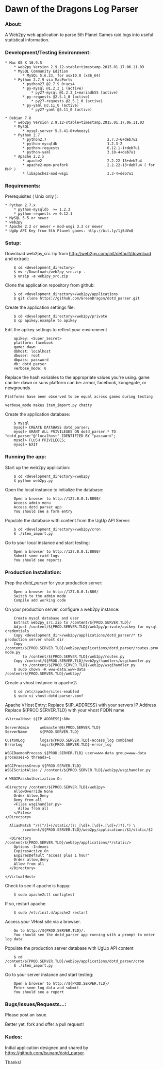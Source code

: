 Dawn of the Dragons Log Parser
===

### About:

A Web2py web application to parse 5th Planet Games raid logs into useful statistical information.

### Development/Testing Environment:

    * Mac OS X 10.9.5
        * web2py Version 2.9.12-stable+timestamp.2015.01.17.06.11.03
        * MySQL Community Edition
            * MySQL 5.6.23, for osx10.8 (x86_64)
        * Python 2.7.9 via MacPorts
            * python27 @2.7.9_0+ucs4
            * py-mysql @1.2.3_1 (active)
                * py27-mysql @1.2.3_1+mariadb55 (active)
            * py-requests @2.5.1_0 (active)
                * py27-requests @2.5.1_0 (active)
            * py-yaml @3.11_0 (active)
                * py27-yaml @3.11_0 (active)
    
    * Debian 7.8
        * web2py Version 2.9.12-stable+timestamp.2015.01.17.06.11.03
        * MySQL 
            * mysql-server 5.5.41-0+wheezy1
        * Python 2.7
            * python2.7                            2.7.3-6+deb7u2
            * python-mysqldb                       1.2.3-2
            * python-requests                      0.12.1-1+deb7u1
            * python-yaml                          3.10-4+deb7u1
        * Apache 2.2.x
            * apache2                              2.2.22-13+deb7u4
            * apache2-mpm-prefork                  2.2.22-13+deb7u4 ( for PHP )
            * libapache2-mod-wsgi                  3.3-4+deb7u1

### Requirements:

Prerequisites ( Unix only ):

    * Python 2.7.x
        * python-mysqldb  >= 1.2.3
        * python-requests >= 0.12.1
    * MySQL 5.5 or newer
    * web2py
    * Apache 2.2 or newer + mod-wsgi 3.3 or newer
    * UgUp API Key from 5th Planet games: http://bit.ly/1jSdVoQ

### Setup:

Download web2py_src.zip from http://web2py.com/init/default/download and extract:
```
    $ cd <development_directory>
    $ mv ~/Downloads/web2py_src.zip .
    $ unzip -a web2py_src.zip
```

Clone the application repository from github:
```
    $ cd <development_directory>/web2py/applications
    $ git clone https://github.com/GreenDragon/dotd_parser.git
```

Create the application settings file:
```
    $ cd <development_directory>/web2py/private
    $ cp apikey.example to apikey
```

Edit the apikey settings to reflect your environment
```
    apikey: <Super_Secret>
    platform: facebook
    game: dawn
    dbhost: localhost
    dbuser: root
    dbpass: password
    db: dotd_parser
    verbose_mode: 0
```
Replace the hash variables to the appropriate values you're using.
    game can be:        dawn or suns
    platform can be:    armor, facebook, kongegate, or newgrounds
    
    Platforms have been observed to be equal across games during testing
    
    verbose_mode makes item_import.py chatty

Create the application database:
```
    $ mysql
    mysql> CREATE DATABASE dotd_parser;
    mysql> GRANT ALL PRIVILEGES ON dotd_parser.* TO "dotd_parser"@"localhost" IDENTIFIED BY "password"; 
    mysql> FLUSH PRIVILEGES;
    mysql> EXIT
```

### Running the app:

Start up the web2py application:
```
    $ cd <development_directory>/web2py
    $ python web2py.py
```

Open the local instance to initialize the database:
```
    Open a browser to http://127.0.0.1:8000/
    Access admin menu
    Access dotd_parser app
    You should see a form entry
```

Populate the database with content from the UgUp API Server:
```
    $ cd <development_directory>/web2py/cron
    $ ./item_import.py
```

Go to your local instance and start testing:
```
    Open a browser to http://127.0.0.1:8000/
    Submit some raid logs
    You should see reports
```

### Production Installation:

Prep the *dotd_parser* for your production server:
```
    Open a browser to http://127.0.0.1:800/
    Switch to the admin mode
    Compile add working code
```

On your production server, configure a web2py instance:
```
    Create mysql database and user
    Extract web2py_src.zip to /content/${PROD.SERVER.TLD}/
    Adjust /content/${PROD.SERVER.TLD}/web2py/private/apikey for mysql credentials
    Copy <development_dir>/web2py/applications/dotd_parser/* to production server vhost dir
    Copy /content/${PROD.SERVER.TLD}/web2py/applications/dotd_parser/routes.production-mode.py 
        to /content/${PROD.SERVER.TLD}/web2py/routes.py
    Copy /content/${PROD.SERVER.TLD}/web2py/handlers/wsgihandler.py 
        to /content/${PROD.SERVER.TLD}/web2py/wsgihandler.py
    $ sudo chown -R www-data:www-data /content/${PROD.SERVER.TLD}/web2py/
```

Create a vhost instance in apache2:
```
    $ cd /etc/apache/sites-enabled
    $ sudo vi vhost-dotd-parser.conf
```

Apache VHost Entry:
    Replace ${IP_ADDRESS} with your servers IP Address
    Replace ${PROD.SERVER.TLD} with your vhost FQDN name

```
<VirtualHost ${IP_ADDRESS}:80>

ServerAdmin     webmaster@${PROD.SERVER.TLD}
ServerName      ${PROD.SERVER.TLD}

CustomLog       logs/${PROD.SERVER.TLD}-access_log combined
ErrorLog        logs/${PROD.SERVER.TLD}-error_log

WSGIDaemonProcess ${PROD.SERVER.TLD} user=www-data group=www-data processes=5 threads=1

WSGIProcessGroup ${PROD.SERVER.TLD}
WSGIScriptAlias / /content/${PROD.SERVER.TLD}/web2py/wsgihandler.py

# WSGIPassAuthorization On

<Directory /content/${PROD.SERVER.TLD}/web2py>
    AllowOverride None
    Order Allow,Deny
    Deny from all
    <Files wsgihandler.py>
      Allow from all
    </Files>
</Directory>

  AliasMatch ^/([^/]+)/static/(?:_[\d]+.[\d]+.[\d]+/)?(.*) \
        /content/${PROD.SERVER.TLD}/web2py/applications/$1/static/$2

  <Directory /content/${PROD.SERVER.TLD}/web2py/applications/*/static/>
    Options -Indexes
    ExpiresActive On
    ExpiresDefault "access plus 1 hour"
    Order allow,deny
    Allow from all
  </Directory>

</VirtualHost>
```

Check to see if apache is happy:
```
    $ sudo apache2ctl configtest
```

If so, restart apache:
```
    $ sudo /etc/init.d/apache2 restart
```

Access your VHost site via a browser.
```
    Go to http://${PROD.SERVER.TLD}/.
    You should see the dotd_parser app running with a prompt to enter log data
```

Populate the production server database with UgUp API content
```
    $ cd /content/${PROD.SERVER.TLD}/web2py/applications/dotd_parser/cron
    $ ./item_import.py
```

Go to your server instance and start testing:
```
    Open a browser to http://${PROD.SERVER.TLD}/
    Enter some log data and submit
    You should see a report
```

### Bugs/Issues/Requests...:

Please post an issue.

Better yet, fork and offer a pull request!

### Kudos:

Initial application designed and shared by https://github.com/tsunam/dotd_parser. 

Thanks!
